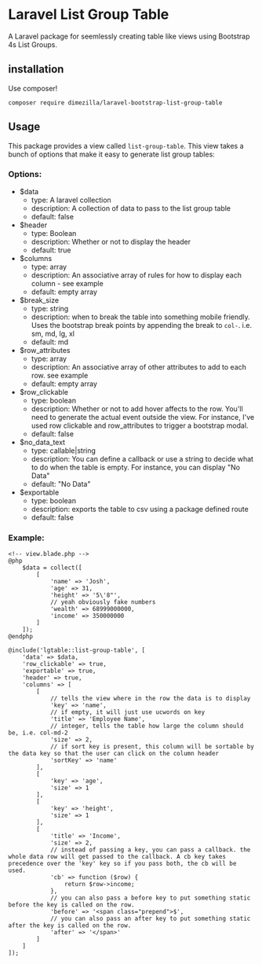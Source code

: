 # Laravel List Group Table
A Laravel package for seemlessly creating table like views using Bootstrap 4s List Groups.

## installation
Use composer!
```
composer require dimezilla/laravel-bootstrap-list-group-table
```

## Usage
This package provides a view called `list-group-table`. This view takes a bunch of options that make it easy to generate list group tables:

### Options:
- $data
    - type: A laravel collection
    - description: A collection of data to pass to the list group table
    - default: false
- $header
    - type: Boolean
    - description: Whether or not to display the header
    - default: true
- $columns
    - type: array
    - description: An associative array of rules for how to display each column - see example
    - default: empty array
- $break_size
    - type: string
    - description: when to break the table into something mobile friendly. Uses the bootstrap break points by appending the break to `col-`. i.e. sm, md, lg, xl
    - default: md
- $row_attributes
    - type: array
    - description: An associative array of other attributes to add to each row. see example
    - default: empty array
- $row_clickable
    - type: boolean
    - description: Whether or not to add hover affects to the row. You'll need to generate the actual event outside the view. For instance, I've used row clickable and row_attributes to trigger a bootstrap modal.
    - default: false
- $no_data_text
    - type: callable|string
    - description: You can define a callback or use a string to decide what to do when the table is empty. For instance, you can display "No Data"
    - default: "No Data"
- $exportable
    - type: boolean
    - description: exports the table to csv using a package defined route
    - default: false

### Example:
```
<!-- view.blade.php -->
@php
    $data = collect([
        [
            'name' => 'Josh',
            'age' => 31,
            'height' => '5\'8"',
            // yeah obviously fake numbers
            'wealth' => 68999000000,
            'income' => 350000000
        ]
    ]);
@endphp

@include('lgtable::list-group-table', [
    'data' => $data,
    'row_clickable' => true,
    'exportable' => true,
    'header' => true,
    'columns' => [
        [
            // tells the view where in the row the data is to display
            'key' => 'name',
            // if empty, it will just use ucwords on key
            'title' => 'Employee Name',
            // integer, tells the table how large the column should be, i.e. col-md-2
            'size' => 2,
            // if sort key is present, this column will be sortable by the data key so that the user can click on the column header
            'sortKey' => 'name'
        ],
        [
            'key' => 'age',
            'size' => 1
        ],
        [
            'key' => 'height',
            'size' => 1
        ],
        [
            'title' => 'Income',
            'size' => 2,
            // instead of passing a key, you can pass a callback. the whole data row will get passed to the callback. A cb key takes precedence over the 'key' key so if you pass both, the cb will be used.
            'cb' => function ($row) {
                return $row->income;
            },
            // you can also pass a before key to put something static before the key is called on the row.
            'before' => '<span class="prepend">$',
            // you can also pass an after key to put something static after the key is called on the row.
            'after' => '</span>'
        ]
    ]
]);
```

